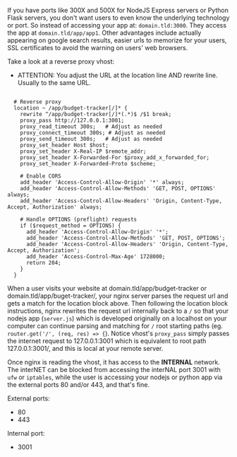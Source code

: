 If you have ports like 300X and 500X for NodeJS Express servers or Python Flask servers, you don't want users to even know the underlying technology or port. So instead of accessing your app at: `domain.tld:3000`. They access the app at `domain.tld/app/app1`. Other advantages include actually appearing on google search results, easier urls to memorize for your users, SSL certificates to avoid the warning on users' web browsers.

Take a look at a reverse proxy vhost:
- ATTENTION: You adjust the URL at the location line AND rewrite line. Usually to the same URL.
```

  # Reverse proxy
  location ~ /app/budget-tracker[/]* {
    rewrite ^/app/budget-tracker[/]*(.*)$ /$1 break;
    proxy_pass http://127.0.0.1:3001;
    proxy_read_timeout 300s;   # Adjust as needed
    proxy_connect_timeout 300s; # Adjust as needed
    proxy_send_timeout 300s;   # Adjust as needed
    proxy_set_header Host $host;
    proxy_set_header X-Real-IP $remote_addr;
    proxy_set_header X-Forwarded-For $proxy_add_x_forwarded_for;
    proxy_set_header X-Forwarded-Proto $scheme;

    # Enable CORS
    add_header 'Access-Control-Allow-Origin' '*' always;
    add_header 'Access-Control-Allow-Methods' 'GET, POST, OPTIONS' always;
    add_header 'Access-Control-Allow-Headers' 'Origin, Content-Type, Accept, Authorization' always;
    
    # Handle OPTIONS (preflight) requests
    if ($request_method = OPTIONS) {
      add_header 'Access-Control-Allow-Origin' '*';
      add_header 'Access-Control-Allow-Methods' 'GET, POST, OPTIONS';
      add_header 'Access-Control-Allow-Headers' 'Origin, Content-Type, Accept, Authorization';
      add_header 'Access-Control-Max-Age' 1728000;
      return 204;
    }
  }
```

When a user visits your website at domain.tld/app/budget-tracker or domain.tld/app/buget-tracker/, your nginx server parses the request url and gets a match for the location block above. Then  following the location block instructions, nginx rewrites the request url internally back to a `/` so that your nodejs app (`server.js`) which is developed originally on a localhost on your computer can continue parsing and matching for `/` root starting paths (eg. `router.get('/', (req, res) => {`). Notice vhost's `proxy_pass` simply passes the internet request to 127.0.0.1:3001 which is equivalent to root path 127.0.0.1:3001/, and this is local at your remote server. 

Once nginx is reading the vhost, it has access to the **INTERNAL** network. The interNET can be blocked from accessing the interNAL port 3001 with `ufw` or `iptables`, while the user is accessing your nodejs or python app via the external ports 80 and/or 443, and that's fine.

External ports:
- 80
- 443

Internal port:
- 3001